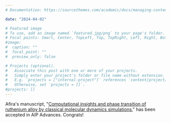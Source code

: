 ```yaml
---
# Documentation: https://sourcethemes.com/academic/docs/managing-content/

date: "2024-04-02" 

# Featured image
# To use, add an image named `featured.jpg/png` to your page's folder.
# Focal points: Smart, Center, TopLeft, Top, TopRight, Left, Right, BottomLeft, Bottom, BottomRight.
#image:
#  caption: ""
#  focal_point: ""
#  preview_only: false

# Projects (optional).
#   Associate this post with one or more of your projects.
#   Simply enter your project's folder or file name without extension.
#   E.g. `projects = ["internal-project"]` references `content/project/deep-learning/index.md`.
#   Otherwise, set `projects = []`.
#projects: []
---
```


Afira's manuscript, "[Computational insights and phase transition of ruthenium alloy by classical molecular dynamics simulations](https://seunghochoe.netlify.app/publication/journal-article/2024-06-27-aipadv/)," has been accepted in AIP Advances. Congrats!


